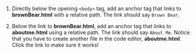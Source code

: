 1. Directly below the opening ```<body>``` tag, add an anchor tag that links to **brownBear.html** with a relative path. The link should say ```Brown Bear```.

2. Below the link to **brownBear.html**, add an anchor tag that links to **aboutme.html** using a relative path. The link should say ```About Me```. Notice that you have to create another file in the code editor, **aboutme.html**. Click the link to make sure it works!